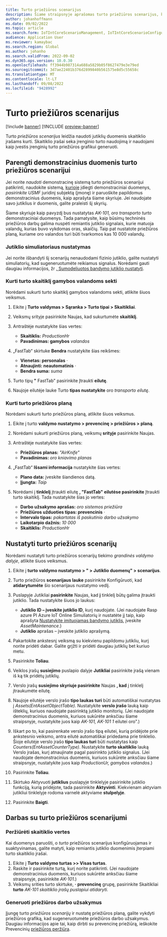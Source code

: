 ```yaml
---
title: Turto priežiūros scenarijus
description: Šiame straipsnyje aprašomas turto priežiūros scenarijus, kuris leidžia naudoti jutiklio duomenis skaitiklio įrašams, kurie seka įrenginio turto naudojimą, kurti.
author: johanhoffmann
ms.date: 09/02/2022
ms.topic: article
ms.search.form: IoTIntCoreScenarioManagement, IoTIntCoreScenarioConfigurationWizardV2, EntAssetCounter
audience: Application User
ms.reviewer: kamaybac
ms.search.region: Global
ms.author: johanho
ms.search.validFrom: 2022-09-02
ms.dyn365.ops.version: 10.0.30
ms.openlocfilehash: ff3944b987314a688a5829b05f8627479e3e79ed
ms.sourcegitcommit: 3d7ae22401b376d2899840b561575e8d5c55658c
ms.translationtype: MT
ms.contentlocale: lt-LT
ms.lasthandoff: 09/08/2022
ms.locfileid: "9428992"
---
```

# <a name="the-asset-maintenance-scenario"></a>Turto priežiūros scenarijus

[!include [banner](../includes/banner.md)]
[!INCLUDE [preview-banner](../includes/preview-banner.md)]

Turto *priežiūros scenarijus* leidžia naudoti jutiklių duomenis skaitiklio įrašams kurti. Skaitiklio įrašai seka įrenginio turto naudojimą ir naudojami kaip įvestis įrenginių turto priežiūros grafikui generuoti.

## <a name="prepare-demo-data-for-the-asset-maintenance-scenario"></a>Parengti demonstracinius duomenis turto priežiūros scenarijui

Jei norite *naudoti* demonstracinę sistemą turto priežiūros scenarijui patikrinti, naudokite sistemą, [kurioje](../../fin-ops-core/fin-ops/get-started/demo-data.md) įdiegti demonstraciniai duomenys, *pasirinkite USMF* juridinį subjektą (įmonę) ir paruoškite papildomus demonstracinius duomenis, kaip aprašyta šiame skyriuje. Jei naudojate savo jutiklius ir duomenis, galite praleisti šį skyrių.

Šiame skyriuje kaip pavyzdį bus nustatytas *AK-101, oro transporto turto* demonstraciniai duomenys. Tada pamatysite, kaip būsimų techninės priežiūros darbų galima nuspėti remiantis jutiklio signalais, kurie matuoja valandų, kurias buvo vykdomas oras, skaičių. Taip pat nustatote priežiūros planą, kuriame oro valandos turi būti tvarkomos kas 10 000 valandų.

### <a name="set-up-a-sensor-simulator"></a>Jutiklio simuliatoriaus nustatymas

Jei norite išbandyti šį scenarijų nenaudodami fizinio jutiklio, galite nustatyti simuliatorių, kad sugeneruotumėte reikiamus signalus. Norėdami gauti daugiau informacijos, žr [. Sumodeliuotos bandymo jutiklio nustatyti](sdi-set-up-simulated-sensor.md).

### <a name="create-an-asset-counter-to-track-production-hours"></a>Kurti turto skaitiklį gamybos valandoms sekti

Norėdami sukurti turto skaitiklį gamybos valandoms sekti, atlikite šiuos veiksmus.

1. Eikite į **Turto valdymas \> Sąranka \> Turto tipai \> Skaitikliai**.
1. Veiksmų srityje pasirinkite Naujas, kad sukurtumėte **skaitiklį**.
1. Antraštėje nustatykite šias vertes:

    - **Skaitiklis:** *ProductionHr*
    - **Pavadinimas: gamybos** *valandos*

1. „FastTab“ skirtuke **Bendra** nustatykite šias reikšmes:

    - **Vienetas: personalas** *·*
    - **Atnaujinti: neautomatinis** *·*
    - **Bendra suma:** *suma*

1. Turto tipų **"** FastTab" pasirinkite Įtraukti **eilutę**.
1. Naujoje eilutėje lauke Turto **tipas nustatykite** oro *transporto eilutę*.

### <a name="create-a-maintenance-plan-for-the-asset"></a>Kurti turto priežiūros planą

Norėdami sukurti turto priežiūros planą, atlikite šiuos veiksmus.

1. Eikite į turto **valdymo nustatymo \> prevencinę \> priežiūros \> planą**.
1. Norėdami sukurti priežiūros planą, veiksmų **srityje** pasirinkite Naujas.
1. Antraštėje nustatykite šias vertes:

    - **Priežiūros planas:** *"AirKnife"*
    - **Pavadinimas:** *oro kniavimo planas*

1. „FastTab“ **Išsami informacija** nustatykite šias vertes:

    - **Plano data:** įveskite šiandienos datą.
    - **Įjungta:** *Taip*

1. Norėdami į **tinklelį** įtraukti eilutę **, "FastTab" eilutėse pasirinkite** Įtraukti turto skaitiklį. Tada nustatykite šias jo vertes:

    - **Darbo užsakymo aprašas:** *oro sistemos priežiūra*
    - **Priežiūros užduoties tipas: prevencinis** *·*
    - **Intervalo tipas:** *pakartotas iš paskutinio darbo užsakymo*
    - **Laikotarpio dažnis:** *10 000*
    - **Skaitiklis:** *ProductionHr*

## <a name="set-up-the-asset-maintenance-scenario"></a>Nustatyti turto priežiūros scenarijų

Norėdami nustatyti turto priežiūros scenarijų tiekimo *grandinės valdymo dalyje*, atlikite šiuos veiksmus.

1. Eikite į **turto valdymo nustatymo \> " \> Jutiklio duomenų" \> scenarijus**.
1. Turto priežiūros **scenarijaus lauke** pasirinkite Konfigūruoti, kad **atidarytumėte** šio scenarijaus nustatymo vedlį.
1. Puslapyje Jutikliai **pasirinkite** Naujas, kad **į** tinklelį būtų galima įtraukti jutiklio. Tada nustatykite šiuos jo laukus:

    - **Jutiklio ID – įveskite jutiklio ID**, kurį naudojate. (Jei naudojate Rasp azure PI Azure IoT Online Simuliatorių ir nustatėte jį taip, kaip aprašyta [Nustatykite imituojamas bandymo jutiklis](sdi-set-up-simulated-sensor.md), įveskite *AssetMaintenance*.)
    - **Jutiklio** aprašas – įveskite jutiklio aprašymą.

1. Pakartokite ankstesnį veiksmą su kiekvienu papildomu jutikliu, kurį norite pridėti dabar. Galite grįžti ir pridėti daugiau jutiklių bet kuriuo metu.
1. Pasirinkite **Toliau**.
1. Veiklos įrašų **susiejimo** puslapio dalyje **Jutikliai** pasirinkite įrašą vienam iš ką tik pridėtų jutiklių.
1. Verslo įrašų **susiejimo skyriuje pasirinkite** Naujas **, kad** į tinklelį įtraukumėte eilutę.
1. Naujoje eilutėje verslo įrašo **tipo laukas turi** būti automatiškai nustatytas į *Assets(EntAssetObjectTable)*. Nustatykite **verslo įrašo** lauką kaip išteklių, kuriuos naudojate pasirinktą jutiklio monitorių. (Jei naudojate demonstracinius duomenis, kuriuos sukūrėte anksčiau šiame straipsnyje, nustatykite juos kaip *AK-101, AK-101 1* eilutei oro".)
1. Iškart po to, kai pasirenkate verslo įrašo tipą eilutei, kurią pridėjote prie ankstesnio veiksmo, antra eilutė automatiškai pridedama prie tinklelio. Šioje eilutėje verslo įrašo **tipo laukas turi** būti nustatytas kaip *Counters(EntAssetCounterType)*. Nustatykite **turto skaitiklio** lauką Verslo įrašas, kurį atnaujinate pagal pasirinkto jutiklio signalus. (Jei naudojate demonstracinius duomenis, kuriuos sukūrėte anksčiau šiame straipsnyje, nustatykite juos kaip *ProductionUr, gamybos valandos*.)
1. Pasirinkite **Toliau**.
1. Skirtuko Aktyvuoti **jutiklius** puslapyje tinklelyje pasirinkite jutiklio funkciją, kurią pridėjote, tada pasirinkite **Aktyvinti**. Kiekvienam aktyviam jutikliui tinklelyje rodoma varnelė aktyviame **stulpelyje**.
1. Pasirinkite **Baigti**.

## <a name="work-with-the-asset-maintenance-scenario"></a>Darbas su turto priežiūros scenarijumi

### <a name="view-counter-values"></a>Peržiūrėti skaitiklio vertes

Kai duomenys paruošti, o *turto* priežiūros scenarijus konfigūruojamas ir suaktyvinamas, galite matyti, kaip remiantis jutiklio duomenimis įterpiami turto skaitiklio įrašai.

1. Eikite į **Turto valdymo turtas \>\> Visas turtas**.
1. Raskite ir pasirinkite turtą, kurį norite patikrinti. (Jei naudojate demonstracinius duomenis, kuriuos sukūrėte anksčiau šiame straipsnyje, pasirinkite *AK-101*.)
1. Veiksmų srities turto skirtuke, **·** **prevencinę** grupę, pasirinkite Skaitikliai **turto** *AK-101 skaitiklio įrašų puslapiui atidaryti.*

### <a name="generate-maintenance-work-orders"></a>Generuoti priežiūros darbo užsakymus

Įjungę turto *priežiūros scenarijų* ir nustatę priežiūros planą, galite vykdyti priežiūros grafiką, kad sugeneruotumėte priežiūros darbo užsakymus. Daugiau informacijos apie tai, kaip dirbti su prevencinę priežiūrą, ieškokite Prevencinių [priežiūros peržiūra](../asset-management/preventive-and-reactive-maintenance/preventive-maintenance-overview.md).
